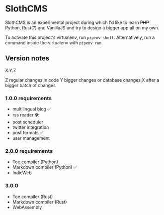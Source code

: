 # SlothCMS

SlothCMS is an experimental project during which I'd like to learn ~~PHP~~ Python, Rust(?) and VanillaJS and try to design a bigger app all on my own.

To activate this project's virtualenv, run `pipenv shell`.
Alternatively, run a command inside the virtualenv with `pipenv run`.

## Version notes
X.Y.Z

Z regular changes in code
Y bigger changes or database changes
X after a bigger batch of changes

### 1.0.0 requirements
- multilingual blog ✅
- rss reader 🛠
- post scheduler
- twitter integration
- post formats ✅
- user management

### 2.0.0 requirements
- Toe compiler (Python)
- Markdown compiler (Python) ✅
- IndieWeb

### 3.0.0
- Toe compiler (Rust)
- Markdown compiler (Rust)
- WebAssembly